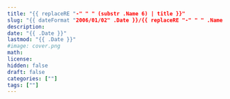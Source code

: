 ```yaml
---
title: "{{ replaceRE "-" " " (substr .Name 6) | title }}"
slug: "{{ dateFormat "2006/01/02" .Date }}/{{ replaceRE "-" " " .Name | title }}"
description:
date: "{{ .Date }}"
lastmod: "{{ .Date }}"
#image: cover.png
math:
license:
hidden: false
draft: false
categories: [""]
tags: [""]
---
```

